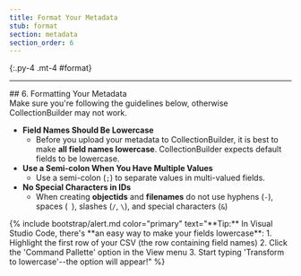 ```yaml
---
title: Format Your Metadata
stub: format
section: metadata
section_order: 6
---
```


{:.py-4 .mt-4 #format}
***

<div class="row" markdown="1">
## 6. Formatting Your Metadata

<div class="col-md-8" markdown="1">
Make sure you're following the guidelines below, otherwise CollectionBuilder may not work.

- **Field Names Should Be Lowercase**
    - Before you upload your metadata to CollectionBuilder, it is best to make **all field names lowercase**. CollectionBuilder expects default fields to be lowercase.
- **Use a Semi-colon When You Have Multiple Values**
    - Use a semi-colon (`;`) to separate values in multi-valued fields.
- **No Special Characters in IDs**
    - When creating **objectids** and **filenames** do not use hyphens (`-`), spaces (` `), slashes (`/`, `\`), and special characters (`&`)

</div>

<div class="col-md-4" markdown ="1">
{% include bootstrap/alert.md color="primary" text="**Tip:** In Visual Studio Code, there's **an easy way to make your fields lowercase**: 
1. Highlight the first row of your CSV (the row containing field names) 
2. Click the 'Command Pallette' option in the View menu 
3. Start typing 'Transform to lowercase'--the option will appear!" %}
</div>
</div>
